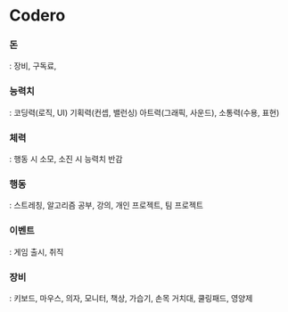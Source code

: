 # Codero

### 돈

: 장비, 구독료, 

### 능력치

: 코딩력(로직, UI) 기획력(컨셉, 밸런싱) 아트력(그래픽, 사운드), 소통력(수용, 표현)

### 체력

: 행동 시 소모, 소진 시 능력치 반감

### 행동

: 스트레칭, 알고리즘 공부, 강의, 개인 프로젝트, 팀 프로젝트

### 이벤트

: 게임 출시, 취직

### 장비

: 키보드, 마우스, 의자, 모니터,  책상, 가습기, 손목 거치대, 쿨링패드, 영양제



